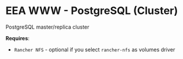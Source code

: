 # EEA WWW - PostgreSQL (Cluster)

PostgreSQL master/replica cluster

**Requires**:
* `Rancher NFS` - optional if you select `rancher-nfs` as volumes driver
